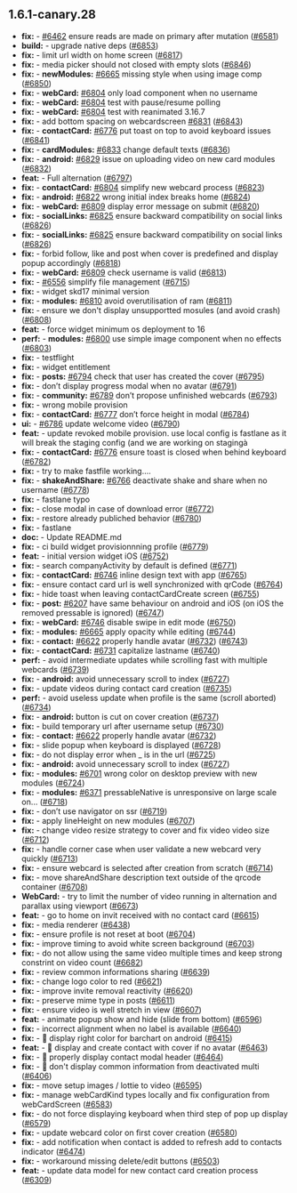 ## 1.6.1-canary.28

* **fix:**  - [#6462](https://github.com/AzzappApp/azzapp/pull/6462) ensure reads are made on primary after mutation ([#6581](https://github.com/AzzappApp/azzapp/pull/6581))
* **build:**  - upgrade native deps ([#6853](https://github.com/AzzappApp/azzapp/pull/6853))
* **fix:**  - limit url width on home screen ([#6817](https://github.com/AzzappApp/azzapp/pull/6817))
* **fix:**  - media picker should not closed with empty slots ([#6846](https://github.com/AzzappApp/azzapp/pull/6846))
* **fix:**  - **newModules:** [#6665](https://github.com/AzzappApp/azzapp/pull/6665) missing style when using image comp ([#6850](https://github.com/AzzappApp/azzapp/pull/6850))
* **fix:**  - **webCard:** [#6804](https://github.com/AzzappApp/azzapp/pull/6804) only load component when no username
* **fix:**  - **webCard:** [#6804](https://github.com/AzzappApp/azzapp/pull/6804) test with pause/resume polling
* **fix:**  - **webCard:** [#6804](https://github.com/AzzappApp/azzapp/pull/6804) test with reanimated 3.16.7
* **fix:**  - add bottom spacing on webcardscreen [#6831](https://github.com/AzzappApp/azzapp/pull/6831) ([#6843](https://github.com/AzzappApp/azzapp/pull/6843))
* **fix:**  - **contactCard:** [#6776](https://github.com/AzzappApp/azzapp/pull/6776) put toast on top to avoid keyboard issues ([#6841](https://github.com/AzzappApp/azzapp/pull/6841))
* **fix:**  - **cardModules:** [#6833](https://github.com/AzzappApp/azzapp/pull/6833) change default texts ([#6836](https://github.com/AzzappApp/azzapp/pull/6836))
* **fix:**  - **android:** [#6829](https://github.com/AzzappApp/azzapp/pull/6829) issue on uploading video on new card modules ([#6832](https://github.com/AzzappApp/azzapp/pull/6832))
* **feat:**  - Full alternation ([#6797](https://github.com/AzzappApp/azzapp/pull/6797))
* **fix:**  - **contactCard:** [#6804](https://github.com/AzzappApp/azzapp/pull/6804) simplify new webcard process ([#6823](https://github.com/AzzappApp/azzapp/pull/6823))
* **fix:**  - **android:** [#6822](https://github.com/AzzappApp/azzapp/pull/6822) wrong initial index breaks home ([#6824](https://github.com/AzzappApp/azzapp/pull/6824))
* **fix:**  - **webCard:**  [#6809](https://github.com/AzzappApp/azzapp/pull/6809) display error message on submit ([#6820](https://github.com/AzzappApp/azzapp/pull/6820))
* **fix:**  - **socialLinks:** [#6825](https://github.com/AzzappApp/azzapp/pull/6825) ensure backward compatibility on social links ([#6826](https://github.com/AzzappApp/azzapp/pull/6826))
* **fix:**  - **socialLinks:** [#6825](https://github.com/AzzappApp/azzapp/pull/6825) ensure backward compatibility on social links ([#6826](https://github.com/AzzappApp/azzapp/pull/6826))
* **fix:**  - forbid follow, like and post when cover is predefined and display popup accordingly ([#6818](https://github.com/AzzappApp/azzapp/pull/6818))
* **fix:**  - **webCard:** [#6809](https://github.com/AzzappApp/azzapp/pull/6809) check username is valid ([#6813](https://github.com/AzzappApp/azzapp/pull/6813))
* **fix:**  - [#6556](https://github.com/AzzappApp/azzapp/pull/6556) simplify file management ([#6715](https://github.com/AzzappApp/azzapp/pull/6715))
* **fix:**  - widget skd17 minimal version
* **fix:**  - **modules:** [#6810](https://github.com/AzzappApp/azzapp/pull/6810) avoid overutilisation of ram ([#6811](https://github.com/AzzappApp/azzapp/pull/6811))
* **fix:**  - ensure we don't display unsupportted mosules (and avoid crash) ([#6808](https://github.com/AzzappApp/azzapp/pull/6808))
* **feat:**  - force widget minimum os deployment to 16
* **perf:**  - **modules:** [#6800](https://github.com/AzzappApp/azzapp/pull/6800) use simple image component when no effects ([#6803](https://github.com/AzzappApp/azzapp/pull/6803))
* **fix:**  - testflight
* **fix:**  - widget entitlement
* **fix:**  - **posts:** [#6794](https://github.com/AzzappApp/azzapp/pull/6794) check that user has created the cover ([#6795](https://github.com/AzzappApp/azzapp/pull/6795))
* **fix:**  - don’t display progress modal when no avatar ([#6791](https://github.com/AzzappApp/azzapp/pull/6791))
* **fix:**  - **community:** [#6789](https://github.com/AzzappApp/azzapp/pull/6789) don’t propose unfinished webcards ([#6793](https://github.com/AzzappApp/azzapp/pull/6793))
* **fix:**  - wrong mobile provision
* **fix:**  - **contactCard:** [#6777](https://github.com/AzzappApp/azzapp/pull/6777) don’t force height in modal ([#6784](https://github.com/AzzappApp/azzapp/pull/6784))
* **ui:**  - [#6786](https://github.com/AzzappApp/azzapp/pull/6786) update welcome video ([#6790](https://github.com/AzzappApp/azzapp/pull/6790))
* **feat:**  - update revoked mobile provision. use local config is fastlane as it will break the staging config (and we are working on stagingà
* **fix:**  - **contactCard:** [#6776](https://github.com/AzzappApp/azzapp/pull/6776) ensure toast is closed when behind keyboard ([#6782](https://github.com/AzzappApp/azzapp/pull/6782))
* **fix:**  - try to make fastfile working....
* **fix:**  - **shakeAndShare:** [#6766](https://github.com/AzzappApp/azzapp/pull/6766) deactivate shake and share when no username ([#6778](https://github.com/AzzappApp/azzapp/pull/6778))
* **fix:**  - fastlane typo
* **fix:**  - close modal in case of download error ([#6772](https://github.com/AzzappApp/azzapp/pull/6772))
* **fix:**  - restore already publiched behavior ([#6780](https://github.com/AzzappApp/azzapp/pull/6780))
* **fix:**  - fastlane
* **doc:**  - Update README.md
* **fix:**  - ci build widget provisionnning profile ([#6779](https://github.com/AzzappApp/azzapp/pull/6779))
* **feat:**  - initial version widget iOS ([#6752](https://github.com/AzzappApp/azzapp/pull/6752))
* **fix:**  - search companyActivity by default is defined ([#6771](https://github.com/AzzappApp/azzapp/pull/6771))
* **fix:**  - **contactCard:** [#6746](https://github.com/AzzappApp/azzapp/pull/6746) inline design text with app ([#6765](https://github.com/AzzappApp/azzapp/pull/6765))
* **fix:**  - ensure contact card url is well synchronized with qrCode ([#6764](https://github.com/AzzappApp/azzapp/pull/6764))
* **fix:**  - hide toast when leaving contactCardCreate screen ([#6755](https://github.com/AzzappApp/azzapp/pull/6755))
* **fix:**  - **post:** [#6207](https://github.com/AzzappApp/azzapp/pull/6207) have same behaviour on android and iOS (on iOS the removed pressable is ignored) ([#6747](https://github.com/AzzappApp/azzapp/pull/6747))
* **fix:**  - **webCard:** [#6746](https://github.com/AzzappApp/azzapp/pull/6746) disable swipe in edit mode ([#6750](https://github.com/AzzappApp/azzapp/pull/6750))
* **fix:**  - **modules:** [#6665](https://github.com/AzzappApp/azzapp/pull/6665) apply opacity while editing ([#6744](https://github.com/AzzappApp/azzapp/pull/6744))
* **fix:**  - **contact:** [#6622](https://github.com/AzzappApp/azzapp/pull/6622) properly handle avatar ([#6732](https://github.com/AzzappApp/azzapp/pull/6732)) ([#6743](https://github.com/AzzappApp/azzapp/pull/6743))
* **fix:**  - **contactCard:** [#6731](https://github.com/AzzappApp/azzapp/pull/6731) capitalize lastname ([#6740](https://github.com/AzzappApp/azzapp/pull/6740))
* **perf:**  - avoid intermediate updates while scrolling fast with multiple webcards ([#6739](https://github.com/AzzappApp/azzapp/pull/6739))
* **fix:**  - **android:** avoid unnecessary scroll to index ([#6727](https://github.com/AzzappApp/azzapp/pull/6727))
* **fix:**  - update videos during contact card creation ([#6735](https://github.com/AzzappApp/azzapp/pull/6735))
* **perf:**  - avoid useless update when profile is the same (scroll aborted) ([#6734](https://github.com/AzzappApp/azzapp/pull/6734))
* **fix:**  - **android:** button is cut on cover creation ([#6737](https://github.com/AzzappApp/azzapp/pull/6737))
* **fix:**  - build temporary url after username setup ([#6730](https://github.com/AzzappApp/azzapp/pull/6730))
* **fix:**  - **contact:** [#6622](https://github.com/AzzappApp/azzapp/pull/6622) properly handle avatar ([#6732](https://github.com/AzzappApp/azzapp/pull/6732))
* **fix:**  - slide popup when keyboard is displayed ([#6728](https://github.com/AzzappApp/azzapp/pull/6728))
* **fix:**  - do not display error when _ is in the url ([#6725](https://github.com/AzzappApp/azzapp/pull/6725))
* **fix:**  - **android:** avoid unnecessary scroll to index ([#6727](https://github.com/AzzappApp/azzapp/pull/6727))
* **fix:**  - **modules:** [#6701](https://github.com/AzzappApp/azzapp/pull/6701) wrong color on desktop preview with new modules ([#6724](https://github.com/AzzappApp/azzapp/pull/6724))
* **fix:**  - **modules:** [#6371](https://github.com/AzzappApp/azzapp/pull/6371) pressableNative is unresponsive on large scale on… ([#6718](https://github.com/AzzappApp/azzapp/pull/6718))
* **fix:**  - don’t use navigator on ssr ([#6719](https://github.com/AzzappApp/azzapp/pull/6719))
* **fix:**  - apply lineHeight on new modules ([#6707](https://github.com/AzzappApp/azzapp/pull/6707))
* **fix:**  - change video resize strategy to cover and fix video video size ([#6712](https://github.com/AzzappApp/azzapp/pull/6712))
* **fix:**  - handle corner case when user validate a new webcard very quickly ([#6713](https://github.com/AzzappApp/azzapp/pull/6713))
* **fix:**  - ensure webcard is selected after creation from scratch ([#6714](https://github.com/AzzappApp/azzapp/pull/6714))
* **fix:**  - move shareAndShare description text outside of the qrcode container ([#6708](https://github.com/AzzappApp/azzapp/pull/6708))
* **WebCard:**  - try to limit the number of video running in alternation and parallax using viewport ([#6673](https://github.com/AzzappApp/azzapp/pull/6673))
* **feat:**  - go to home on invit received with no contact card ([#6615](https://github.com/AzzappApp/azzapp/pull/6615))
* **fix:**  - media renderer ([#6438](https://github.com/AzzappApp/azzapp/pull/6438))
* **fix:**  - ensure profile is not reset at boot ([#6704](https://github.com/AzzappApp/azzapp/pull/6704))
* **fix:**  - improve timing to avoid white screen background ([#6703](https://github.com/AzzappApp/azzapp/pull/6703))
* **fix:**  - do not allow using the same video multiple times and keep strong constrint on video count ([#6682](https://github.com/AzzappApp/azzapp/pull/6682))
* **fix:**  - review common informations sharing ([#6639](https://github.com/AzzappApp/azzapp/pull/6639))
* **fix:**  - change logo color to red ([#6621](https://github.com/AzzappApp/azzapp/pull/6621))
* **fix:**  - improve invite removal reactivity ([#6620](https://github.com/AzzappApp/azzapp/pull/6620))
* **fix:**  - preserve mime type in posts ([#6611](https://github.com/AzzappApp/azzapp/pull/6611))
* **fix:**  - ensure video is well stretch in view ([#6607](https://github.com/AzzappApp/azzapp/pull/6607))
* **feat:**  - animate popup show and hide (slide from bottom) ([#6596](https://github.com/AzzappApp/azzapp/pull/6596))
* **fix:**  - incorrect alignment when no label is available ([#6640](https://github.com/AzzappApp/azzapp/pull/6640))
* **fix:**  - 🐛 display right color for barchart on android ([#6415](https://github.com/AzzappApp/azzapp/pull/6415))
* **feat:**  - 🎸 display and create contact with cover if no avatar ([#6463](https://github.com/AzzappApp/azzapp/pull/6463))
* **fix:**  - 🐛 properly display contact modal header ([#6464](https://github.com/AzzappApp/azzapp/pull/6464))
* **fix:**  - 🐛 don't display common information from deactivated multi ([#6406](https://github.com/AzzappApp/azzapp/pull/6406))
* **fix:**  - move setup images / lottie to video ([#6595](https://github.com/AzzappApp/azzapp/pull/6595))
* **fix:**  - manage webCardKind types locally and fix configuration from webCardScreen ([#6583](https://github.com/AzzappApp/azzapp/pull/6583))
* **fix:**  - do not force displaying keyboard when third step of pop up display ([#6579](https://github.com/AzzappApp/azzapp/pull/6579))
* **fix:**  - update webcard color on first cover creation ([#6580](https://github.com/AzzappApp/azzapp/pull/6580))
* **fix:**  - add notification when contact is added to refresh add to contacts indicator ([#6474](https://github.com/AzzappApp/azzapp/pull/6474))
* **fix:**  - workaround missing delete/edit buttons ([#6503](https://github.com/AzzappApp/azzapp/pull/6503))
* **feat:**  - update data model for new contact card creation process ([#6309](https://github.com/AzzappApp/azzapp/pull/6309))